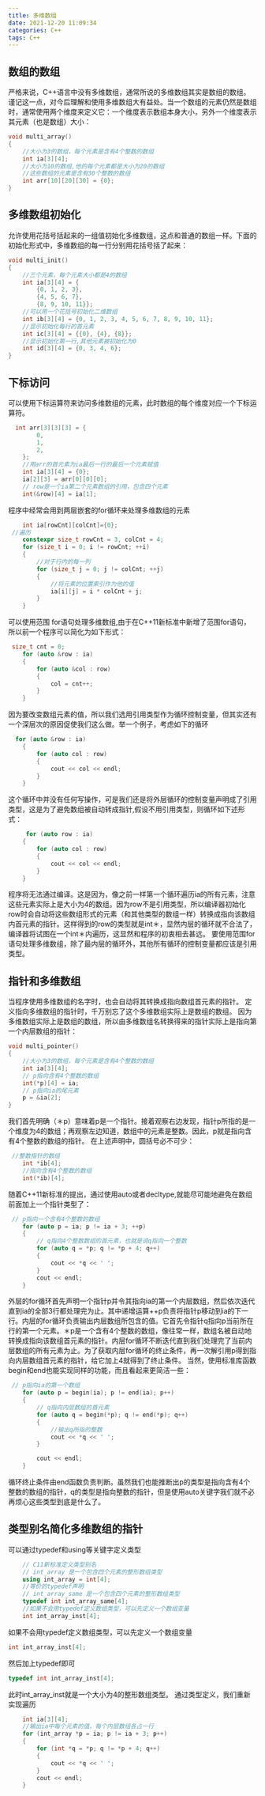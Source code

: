 ```yaml
---
title: 多维数组
date: 2021-12-20 11:09:34
categories: C++
tags: C++
---
```

## 数组的数组
严格来说，C++语言中没有多维数组，通常所说的多维数组其实是数组的数组。谨记这一点，对今后理解和使用多维数组大有益处。当一个数组的元素仍然是数组时，通常使用两个维度来定义它：一个维度表示数组本身大小，另外一个维度表示其元素（也是数组）大小：
``` cpp
void multi_array()
{
    //大小为3的数组，每个元素是含有4个整数的数组
    int ia[3][4];
    //大小为10的数组,他的每个元素都是大小为20的数组
    //这些数组的元素是含有30个整数的数组
    int arr[10][20][30] = {0};
}
```
<!--more-->
## 多维数组初始化
允许使用花括号括起来的一组值初始化多维数组，这点和普通的数组一样。下面的初始化形式中，多维数组的每一行分别用花括号括了起来：
``` cpp
void multi_init()
{
    //三个元素，每个元素大小都是4的数组
    int ia[3][4] = {
        {0, 1, 2, 3},
        {4, 5, 6, 7},
        {8, 9, 10, 11}};
    //可以用一个花括号初始化二维数组
    int ib[3][4] = {0, 1, 2, 3, 4, 5, 6, 7, 8, 9, 10, 11};
    //显示初始化每行的首元素
    int ic[3][4] = {{0}, {4}, {8}};
    //显示初始化第一行,其他元素被初始化为0
    int id[3][4] = {0, 3, 4, 6};
}
```
## 下标访问
可以使用下标运算符来访问多维数组的元素，此时数组的每个维度对应一个下标运算符。
``` cpp
  int arr[3][3][3] = {
        0,
        1,
        2,
    };
    //用arr的首元素为ia最后一行的最后一个元素赋值
    int ia[3][4] = {0};
    ia[2][3] = arr[0][0][0];
    // row是一个ia第二个元素数组的引用，包含四个元素
    int(&row)[4] = ia[1];
```
程序中经常会用到两层嵌套的for循环来处理多维数组的元素
``` cpp
    int ia[rowCnt][colCnt]={0};
 //遍历
    constexpr size_t rowCnt = 3, colCnt = 4;
    for (size_t i = 0; i != rowCnt; ++i)
    {
        //对于行内的每一列
        for (size_t j = 0; j != colCnt; ++j)
        {
            //将元素的位置索引作为他的值
            ia[i][j] = i * colCnt + j;
        }
    }
```
可以使用范围 for语句处理多维数组,由于在C++11新标准中新增了范围for语句，所以前一个程序可以简化为如下形式：
``` cpp
 size_t cnt = 0;
    for (auto &row : ia)
    {
        for (auto &col : row)
        {
            col = cnt++;
        }
    }
```
因为要改变数组元素的值，所以我们选用引用类型作为循环控制变量，但其实还有一个深层次的原因促使我们这么做。举一个例子，考虑如下的循环
``` cpp
  for (auto &row : ia)
    {
        for (auto col : row)
        {
            cout << col << endl;
        }
    }
```
这个循环中并没有任何写操作，可是我们还是将外层循环的控制变量声明成了引用类型，这是为了避免数组被自动转成指针,假设不用引用类型，则循环如下述形式：
``` cpp
     for (auto row : ia)
    {
        for (auto col : row)
        {
            cout << col << endl;
        }
    }
```
程序将无法通过编译。这是因为，像之前一样第一个循环遍历ia的所有元素，注意这些元素实际上是大小为4的数组。因为row不是引用类型，所以编译器初始化row时会自动将这些数组形式的元素（和其他类型的数组一样）转换成指向该数组内首元素的指针。这样得到的row的类型就是int＊，显然内层的循环就不合法了，编译器将试图在一个int＊内遍历，这显然和程序的初衷相去甚远。
要使用范围for语句处理多维数组，除了最内层的循环外，其他所有循环的控制变量都应该是引用类型。
## 指针和多维数组
当程序使用多维数组的名字时，也会自动将其转换成指向数组首元素的指针。
定义指向多维数组的指针时，千万别忘了这个多维数组实际上是数组的数组。
因为多维数组实际上是数组的数组，所以由多维数组名转换得来的指针实际上是指向第一个内层数组的指针：
``` cpp
void multi_pointer()
{
    //大小为3的数组，每个元素是含有4个整数的数组
    int ia[3][4];
    // p指向含有4个整数的数组
    int(*p)[4] = ia;
    // p指向ia的尾元素
    p = &ia[2];
}
```
我们首先明确（＊p）意味着p是一个指针。接着观察右边发现，指针p所指的是一个维度为4的数组；再观察左边知道，数组中的元素是整数。因此，p就是指向含有4个整数的数组的指针。
在上述声明中，圆括号必不可少：
``` cpp
 //整数指针的数组
    int *ib[4];
    //指向含有4个整数的数组
    int(*ib)[4];
```
随着C++11新标准的提出，通过使用auto或者decltype,就能尽可能地避免在数组前面加上一个指针类型了：
``` cpp
 // p指向一个含有4个整数的数组
    for (auto p = ia; p != ia + 3; ++p)
    {
        // q指向4个整数数组的首元素，也就是说q指向一个整数
        for (auto q = *p; q != *p + 4; q++)
        {
            cout << *q << ' ';
        }
        cout << endl;
    }
```
外层的for循环首先声明一个指针p并令其指向ia的第一个内层数组，然后依次迭代直到ia的全部3行都处理完为止。其中递增运算++p负责将指针p移动到ia的下一行。内层的for循环负责输出内层数组所包含的值。它首先令指针q指向p当前所在行的第一个元素。＊p是一个含有4个整数的数组，像往常一样，数组名被自动地转换成指向该数组首元素的指针。内层for循环不断迭代直到我们处理完了当前内层数组的所有元素为止。为了获取内层for循环的终止条件，再一次解引用p得到指向内层数组首元素的指针，给它加上4就得到了终止条件。
当然，使用标准库函数begin和end也能实现同样的功能，而且看起来更简洁一些：
``` cpp
 // p指向ia的第一个数组
    for (auto p = begin(ia); p != end(ia); p++)
    {
        // q指向内层数组的首元素
        for (auto q = begin(*p); q != end(*p); q++)
        {
            //输出q所指的整数
            cout << *q << ' ';
        }

        cout << endl;
    }
```
循环终止条件由end函数负责判断。虽然我们也能推断出p的类型是指向含有4个整数的数组的指针，q的类型是指向整数的指针，但是使用auto关键字我们就不必再烦心这些类型到底是什么了。
## 类型别名简化多维数组的指针
可以通过typedef和using等关键字定义类型
``` cpp
    // C11新标准定义类型别名
    // int_array 是一个包含四个元素的整形数组类型
    using int_array = int[4];
    //等价的typedef声明
    // int_array_same 是一个包含四个元素的整形数组类型
    typedef int int_array_same[4];
    //如果不会用typedef定义数组类型，可以先定义一个数组变量
    int int_array_inst[4];
```
如果不会用typedef定义数组类型，可以先定义一个数组变量
``` cpp
int int_array_inst[4];
```
然后加上typedef即可
``` cpp
typedef int int_array_inst[4];
```
此时int_array_inst就是一个大小为4的整形数组类型。
通过类型定义，我们重新实现遍历
``` cpp
    int ia[3][4];
    //输出ia中每个元素的值，每个内层数组各占一行
    for (int_array *p = ia; p != ia + 3; p++)
    {
        for (int *q = *p; q != *p + 4; q++)
        {
            cout << *q << ' ';
        }
        cout << endl;
    }
```